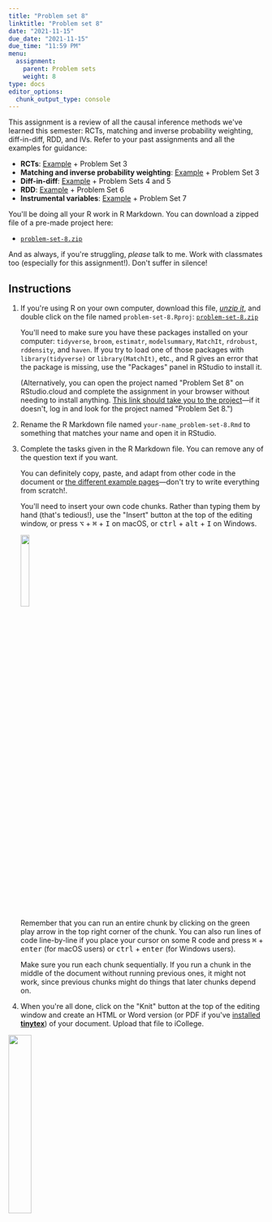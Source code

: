 ```yaml
---
title: "Problem set 8"
linktitle: "Problem set 8"
date: "2021-11-15"
due_date: "2021-11-15"
due_time: "11:59 PM"
menu:
  assignment:
    parent: Problem sets
    weight: 8
type: docs
editor_options: 
  chunk_output_type: console
---
```


This assignment is a review of all the causal inference methods we've learned this semester: RCTs, matching and inverse probability weighting, diff-in-diff, RDD, and IVs. Refer to your past assignments and all the examples for guidance:

- **RCTs**: [Example](/example/rcts/) + Problem Set 3
- **Matching and inverse probability weighting**: [Example](/example/matching-ipw/) + Problem Set 3
- **Diff-in-diff**: [Example](/example/diff-in-diff/) + Problem Sets 4 and 5
- **RDD**: [Example](/example/rdd/) + Problem Set 6
- **Instrumental variables**: [Example](/example/iv/) + Problem Set 7

You'll be doing all your R work in R Markdown. You can download a zipped file of a pre-made project here:

- [<i class="fas fa-file-archive"></i> `problem-set-8.zip`](/projects/problem-set-8.zip)

And as always, if you're struggling, *please* talk to me. Work with classmates too (especially for this assignment!). Don't suffer in silence!


## Instructions

1. If you're using R on your own computer, download this file, [*unzip it*](/resource/unzipping/), and double click on the file named `problem-set-8.Rproj`: [<i class="fas fa-file-archive"></i> `problem-set-8.zip`](/projects/problem-set-8.zip)

    You'll need to make sure you have these packages installed on your computer: `tidyverse`, `broom`, `estimatr`, `modelsummary`, `MatchIt`, `rdrobust`, `rddensity`, and `haven`. If you try to load one of those packages with `library(tidyverse)` or `library(MatchIt)`, etc., and R gives an error that the package is missing, use the "Packages" panel in RStudio to install it.

    (Alternatively, you can open the project named "Problem Set 8" on RStudio.cloud and complete the assignment in your browser without needing to install anything. [This link should take you to the project](https://rstudio.cloud/spaces/112607/project/2062892)—if it doesn't, log in and look for the project named "Problem Set 8.")

2. Rename the R Markdown file named `your-name_problem-set-8.Rmd` to something that matches your name and open it in RStudio.

3. Complete the tasks given in the R Markdown file. You can remove any of the question text if you want.

    You can definitely copy, paste, and adapt from other code in the document or [the different example pages](/example/)—don't try to write everything from scratch!.

    You'll need to insert your own code chunks. Rather than typing them by hand (that's tedious!), use the "Insert" button at the top of the editing window, or press  <kbd>⌥</kbd> + <kbd>⌘</kbd> + <kbd>I</kbd> on macOS, or <kbd>ctrl</kbd> + <kbd>alt</kbd> + <kbd>I</kbd> on Windows.

    <img src="/img/assignments/insert-chunk-button.png" width="19%" />

    Remember that you can run an entire chunk by clicking on the green play arrow in the top right corner of the chunk. You can also run lines of code line-by-line if you place your cursor on some R code and press <kbd>⌘</kbd> + <kbd>enter</kbd> (for macOS users) or <kbd>ctrl</kbd> + <kbd>enter</kbd> (for Windows users).

    Make sure you run each chunk sequentially. If you run a chunk in the middle of the document without running previous ones, it might not work, since previous chunks might do things that later chunks depend on.

4. When you're all done, click on the "Knit" button at the top of the editing window and create an HTML or Word version (or PDF if you've [installed **tinytex**](/resource/install/#install-tinytex)) of your document. Upload that file to iCollege.

<img src="/img/assignments/knit-button.png" width="30%" />
